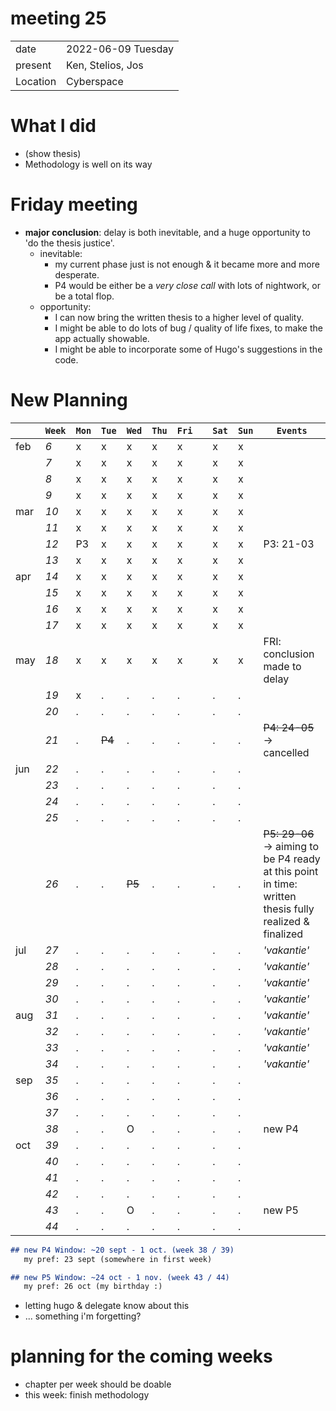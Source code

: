 # meeting 25
|          |                         |
| -------- | ----------------------- |
| date     | 2022-06-09 Tuesday
| present  | Ken, Stelios, Jos
| Location | Cyberspace

# What I did
- (show thesis)
- Methodology is well on its way

# Friday meeting 

- **major conclusion**: delay is both inevitable, and a huge opportunity to 'do the thesis justice'.
  - inevitable: 
    - my current phase just is not enough & it became more and more desperate.
    - P4 would be either be a _very close call_ with lots of nightwork, or be a total flop.
  - opportunity:
    - I can now bring the written thesis to a higher level of quality. 
    - I might be able to do lots of bug / quality of life fixes, to make the app actually showable. 
    - I might be able to incorporate some of Hugo's suggestions in the code. 

# New Planning
|     |`Week`| `Mon` | `Tue` | `Wed` | `Thu` | `Fri` | | `Sat` | `Sun` | `Events`  
|-----|------|---|---|---|---|---|--|---|---| ---------- | 
| feb |  _6_ | x | x | x | x | x || x | x |
|     |  _7_ | x | x | x | x | x || x | x |
|     |  _8_ | x | x | x | x | x || x | x |
|     |  _9_ | x | x | x | x | x || x | x |
| mar | _10_ | x | x | x | x | x || x | x |
|     | _11_ | x | x | x | x | x || x | x |
|     | _12_ | P3| x | x | x | x || x | x |  P3: 21-03
|     | _13_ | x | x | x | x | x || x | x |
| apr | _14_ | x | x | x | x | x || x | x |
|     | _15_ | x | x | x | x | x || x | x |
|     | _16_ | x | x | x | x | x || x | x |
|     | _17_ | x | x | x | x | x || x | x |
| may | _18_ | x | x | x | x | x || x | x | FRI: conclusion made to delay
|     | _19_ | x | . | . | . | . || . | . |
|     | _20_ | . | . | . | . | . || . | . |
|     | _21_ | . |~~P4~~| . | . | . || . | . | ~~P4: 24-05~~ -> cancelled
| jun | _22_ | . | . | . | . | . || . | . |
|     | _23_ | . | . | . | . | . || . | . |
|     | _24_ | . | . | . | . | . || . | . |
|     | _25_ | . | . | . | . | . || . | . |
|     | _26_ | . | . |~~P5~~| . | . || . | . | ~~P5: 29-06~~ -> aiming to be P4 ready at this point in time: written thesis fully realized & finalized
| jul | _27_ | . | . | . | . | . | | . | . | _'vakantie'_ 
|     | _28_ | . | . | . | . | . | | . | . | _'vakantie'_ 
|     | _29_ | . | . | . | . | . | | . | . | _'vakantie'_ 
|     | _30_ | . | . | . | . | . | | . | . | _'vakantie'_ 
| aug | _31_ | . | . | . | . | . | | . | . | _'vakantie'_ 
|     | _32_ | . | . | . | . | . | | . | . | _'vakantie'_ 
|     | _33_ | . | . | . | . | . | | . | . | _'vakantie'_ 
|     | _34_ | . | . | . | . | . | | . | . | _'vakantie'_ 
| sep | _35_ | . | . | . | . | . | | . | . |  
|     | _36_ | . | . | . | . | . | | . | . |  
|     | _37_ | . | . | . | . | . | | . | . |  
|     | _38_ | . | . | O | . | . | | . | . | new P4 
| oct | _39_ | . | . | . | . | . | | . | . |  
|     | _40_ | . | . | . | . | . | | . | . |  
|     | _41_ | . | . | . | . | . | | . | . |  
|     | _42_ | . | . | . | . | . | | . | . |  
|     | _43_ | . | . | O | . | . | | . | . | new P5   
|     | _44_ | . | . | . | . | . | | . | . |    

```md
## new P4 Window: ~20 sept - 1 oct. (week 38 / 39)
   my pref: 23 sept (somewhere in first week)

## new P5 Window: ~24 oct - 1 nov. (week 43 / 44)
   my pref: 26 oct (my birthday :)
```

- letting hugo & delegate know about this
- ... something i'm forgetting? 

# planning for the coming weeks
- chapter per week should be doable
- this week: finish methodology

